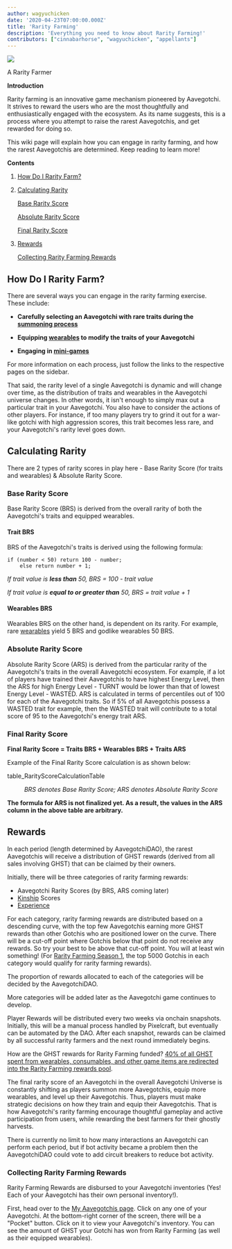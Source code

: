 ```yaml
---
author: wagyuchicken
date: '2020-04-23T07:00:00.000Z'
title: 'Rarity Farming'
description: 'Everything you need to know about Rarity Farming!'
contributors: ["cinnabarhorse", "wagyuchicken", "appellants"]
---
```


<div class="headerImageContainer">
<img class="headerImage" src="/rarity-farming/rarity-farming.png">
<p class="headerImageText">A Rarity Farmer</p>
</div>

**Introduction**

Rarity farming is an innovative game mechanism pioneered by Aavegotchi. It strives to reward the users who are the most thoughtfully and enthusiastically engaged with the ecosystem. As its name suggests, this is a process where you attempt to raise the rarest Aavegotchis, and get rewarded for doing so. 

This wiki page will explain how you can engage in rarity farming, and how the rarest Aavegotchis are determined. Keep reading to learn more!

<div class="contentsBox">

**Contents**

<ol>
<li><a href=#how-do-i-rarity-farm->How Do I Rarity Farm?</a></p>
<li><a href=#calculating-rarity>Calculating Rarity</a></li>
<p><a href=#base-rarity-score>Base Rarity Score</a></p>
<p><a href=#absolute-rarity-score>Absolute Rarity Score</a></p>
<p><a href=#final-rarity-score>Final Rarity Score</a></p>
<li><a href=#rewards>Rewards</a></li>
<p><a href=#collecting-rarity-farming-rewards>Collecting Rarity Farming Rewards</a></p>
</ol>

</div>


## **How Do I Rarity Farm?**
There are several ways you can engage in the rarity farming exercise. These include:

* **Carefully selecting an Aavegotchi with rare traits during the [summoning process](/portals)**

* **Equipping [wearables](/wearables) to modify the traits of your Aavegotchi**

* **Engaging in [mini-games](/minigames)**

For more information on each process, just follow the links to the respective pages on the sidebar.

That said, the rarity level of a single Aavegotchi is dynamic and will change over time, as the distribution of traits and wearables in the Aavegotchi universe changes. In other words, it isn't enough to simply max out a particular trait in your Aavegotchi. You also have to consider the actions of other players. For instance, if too many players try to grind it out for a war-like gotchi with high aggression scores, this trait becomes less rare, and your Aavegotchi's rarity level goes down.

## **Calculating Rarity**

There are 2 types of rarity scores in play here - Base Rarity Score (for traits and wearables) & Absolute Rarity Score.

### Base Rarity Score

Base Rarity Score (BRS) is derived from the overall rarity of both the Aavegotchi's traits and equipped wearables.

#### Trait BRS

BRS of the Aavegotchi's traits is derived using the following formula:

```
if (number < 50) return 100 - number;
	else return number + 1;
```

*If trait value is **less than** 50, BRS = 100 - trait value*

*If trait value is **equal to or greater than** 50, BRS = trait value + 1*

#### Wearables BRS

Wearables BRS on the other hand, is dependent on its rarity. For example, rare [wearables](https://wiki.aavegotchi.com/en/wearables) yield 5 BRS and godlike wearables 50 BRS.

### Absolute Rarity Score

Absolute Rarity Score (ARS) is derived from the particular rarity of the Aavegotchi's traits in the overall Aavegotchi ecosystem. For example, if a lot of players have trained their Aavegotchis to have highest Energy Level, then the ARS for high Energy Level - TURNT would be lower than that of lowest Energy Level - WASTED. ARS is calculated in terms of percentiles out of 100 for each of the Aavegotchi traits. So if 5% of all Aavegotchis possess a WASTED trait for example, then the WASTED trait will contribute to a total score of 95 to the Aavegotchi's energy trait ARS. 

### Final Rarity Score

<b>Final Rarity Score = Traits BRS + Wearables BRS + Traits ARS</b>

Example of the Final Rarity Score calculation is as shown below:

table_RarityScoreCalculationTable
<p style="margin-left: 2.8em"><i>BRS denotes Base Rarity Score; ARS denotes Absolute Rarity Score</i></p>

**The formula for ARS is not finalized yet. As a result, the values in the ARS column in the above table are arbitrary.**

## Rewards

In each period (length determined by AavegotchiDAO), the rarest Aavegotchis will receive a distribution of GHST rewards (derived from all sales involving GHST) that can be claimed by their owners.

Initially, there will be three categories of rarity farming rewards:
* Aavegotchi Rarity Scores (by BRS, ARS coming later)
* [Kinship](/traits#kinship) Scores
* [Experience](/traits#experience)

For each category, rarity farming rewards are distributed based on a descending curve, with the top few Aavegotchis earning more GHST rewards than other Gotchis who are positioned lower on the curve. There will be a cut-off point where Gotchis below that point do not receive any rewards. So try your best to be above that cut-off point. You will at least win something! (For [Rarity Farming Season 1](https://aavegotchi.medium.com/aavegotchi-rarity-farming-season-1-rewards-finalized-2db81e9f66e8), the top 5000 Gotchis in each category would qualify for rarity farming rewards).

The proportion of rewards allocated to each of the categories will be decided by the AavegotchiDAO.

More categories will be added later as the Aavegotchi game continues to develop.

Player Rewards will be distributed every two weeks via onchain snapshots. Initially, this will be a manual process handled by Pixelcraft, but eventually can be automated by the DAO. After each snapshot, rewards can be claimed by all successful rarity farmers and the next round immediately begins.

How are the GHST rewards for Rarity Farming funded? [40% of all GHST spent from wearables, consumables, and other game items are redirected into the Rarity Farming rewards pool](https://aavegotchi.medium.com/rarity-farming-has-arrived-heres-how-to-play-1f1d3342dbc8).

The final rarity score of an Aavegotchi in the overall Aavegotchi Universe is constantly shifting as players summon more Aavegotchis, equip more wearables, and level up their Aavegotchis. Thus, players must make strategic decisions on how they train and equip their Aavegotchis. That is how Aavegotchi's rarity farming encourage thoughtful gameplay and active participation from users, while rewarding the best farmers for their ghostly harvests.

There is currently no limit to how many interactions an Aavegotchi can perform each period, but if bot activity became a problem then the AavegotchiDAO could vote to add circuit breakers to reduce bot activity.

### Collecting Rarity Farming Rewards

Rarity Farming Rewards are disbursed to your Aavegotchi inventories (Yes! Each of your Aavegotchi has their own personal inventory!).

First, head over to the [My Aavegotchis page](https://aavegotchi.com/aavegotchis). Click on any one of your Aavegotchi. At the bottom-right corner of the screen, there will be a "Pocket" button. Click on it to view your Aavegotchi's inventory. You can see the amount of GHST your Gotchi has won from Rarity Farming (as well as their equipped wearables).